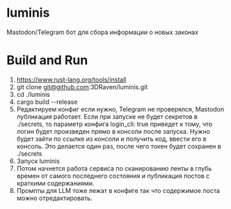 # luminis
Mastodon/Telegram бот для сбора информации о новых законах

# Build and Run


1. https://www.rust-lang.org/tools/install
2. git clone git@github.com:3DRaven/luminis.git
2. cd ./luminis
3. cargo build --release
4. Редактируем конфиг если нужно, Telegram не проверялся, Mastodon публикация работает. Если при запуске не будет секретов в ./secrets, то параметр конфига login_cli: true приведет к тому, что логин будет произведен прямо в консоли после запуска. Нужно будет зайти по ссылке из консоли и получить код, ввести
его в консоль. Это делается один раз, после чего токен будет сохранен в ./secrets
5. Запуск luminis
6. Потом начнется работа сервиса по сканированию ленты в глубь времен от самого последнего состояния и публикация постов с краткими содержаниями.
6. Промпты для LLM тоже лежат в конфиге так что содержимое поста можно отредактировать.